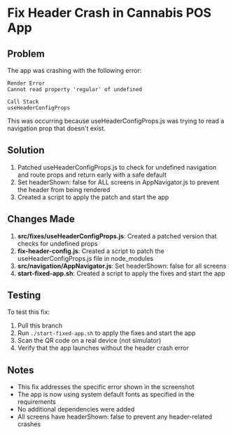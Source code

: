 # Fix Header Crash in Cannabis POS App

## Problem
The app was crashing with the following error:
```
Render Error
Cannot read property 'regular' of undefined

Call Stack
useHeaderConfigProps
```

This was occurring because useHeaderConfigProps.js was trying to read a navigation prop that doesn't exist.

## Solution
1. Patched useHeaderConfigProps.js to check for undefined navigation and route props and return early with a safe default
2. Set headerShown: false for ALL screens in AppNavigator.js to prevent the header from being rendered
3. Created a script to apply the patch and start the app

## Changes Made
1. **src/fixes/useHeaderConfigProps.js**: Created a patched version that checks for undefined props
2. **fix-header-config.js**: Created a script to patch the useHeaderConfigProps.js file in node_modules
3. **src/navigation/AppNavigator.js**: Set headerShown: false for all screens
4. **start-fixed-app.sh**: Created a script to apply the fixes and start the app

## Testing
To test this fix:
1. Pull this branch
2. Run `./start-fixed-app.sh` to apply the fixes and start the app
3. Scan the QR code on a real device (not simulator)
4. Verify that the app launches without the header crash error

## Notes
- This fix addresses the specific error shown in the screenshot
- The app is now using system default fonts as specified in the requirements
- No additional dependencies were added
- All screens have headerShown: false to prevent any header-related crashes